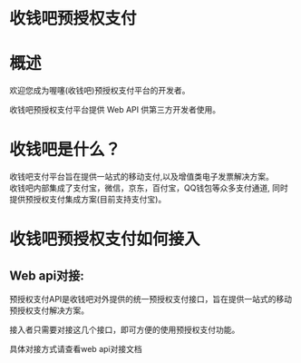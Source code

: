 # 收钱吧预授权支付
# 概述

欢迎您成为喔噻\(收钱吧\)预授权支付平台的开发者。

收钱吧预授权支付平台提供 Web API 供第三方开发者使用。 

# 收钱吧是什么？

收钱吧支付平台旨在提供一站式的移动支付,以及增值类电子发票解决方案。  
收钱吧内部集成了支付宝，微信，京东，百付宝，QQ钱包等众多支付通道, 同时提供预授权支付集成方案(目前支持支付宝)。

# 收钱吧预授权支付如何接入

## Web api对接:

预授权支付API是收钱吧对外提供的统一预授权支付接口，旨在提供一站式的移动预授权支付解决方案。

接入者只需要对接这几个接口，即可方便的使用预授权支付功能。

具体对接方式请查看web api对接文档

